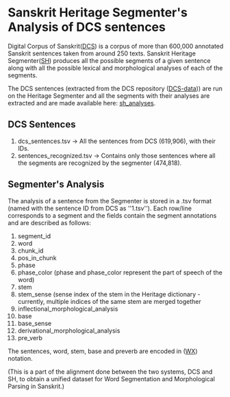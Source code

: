 # Sanskrit Heritage Segmenter's Analysis of DCS sentences

Digital Corpus of Sanskrit([DCS](http://www.sanskrit-linguistics.org/dcs/)) is a corpus of more than 600,000 annotated Sanskrit sentences taken from around 250 texts. Sanskrit Heritage Segmenter([SH](http://www.sanskrit.inria.fr)) produces all the possible segments of a given sentence along with all the possible lexical and morphological analyses of each of the segments.

The DCS sentences (extracted from the DCS repository ([DCS-data](https://github.com/OliverHellwig/sanskrit))) are run on the Heritage Segmenter and all the segments with their analyses are extracted and are made available here: [sh_analyses](https://drive.google.com/drive/folders/1-agVobkxVYXw5eIVX2JQHUwzqsR-NTXk?usp=share_link).

## DCS Sentences

1. dcs_sentences.tsv -> All the sentences from DCS (619,906), with their IDs.
2. sentences_recognized.tsv -> Contains only those sentences where all the segments are recognized by the segmenter (474,818).

## Segmenter's Analysis

The analysis of a sentence from the Segmenter is stored in a .tsv format (named with the sentence ID from DCS as ''1.tsv''). Each row/line corresponds to a segment and the fields contain the segment annotations and are described as follows:

1. segment_id
2. word
3. chunk_id
4. pos_in_chunk
5. phase
6. phase_color (phase and phase_color represent the part of speech of the word)
7. stem
8. stem_sense (sense index of the stem in the Heritage dictionary - currently, multiple indices of the same stem are merged together
9. inflectional_morphological_analysis
10. base
11. base_sense
12. derivational_morphological_analysis
13. pre_verb

The sentences, word, stem, base and preverb are encoded in ([WX](https://en.wikipedia.org/wiki/WX_notation)) notation.

(This is a part of the alignment done between the two systems, DCS and SH, to obtain a unified dataset for Word Segmentation and Morphological Parsing in Sanskrit.)